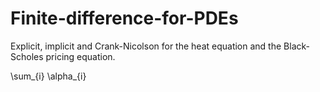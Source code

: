 # Finite-difference-for-PDEs
Explicit, implicit and Crank-Nicolson for the heat equation and the Black-Scholes pricing equation.

\sum_{i} \alpha_{i} 
